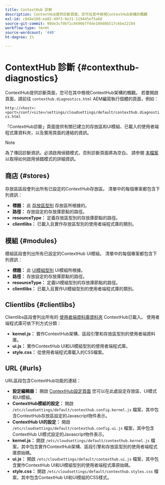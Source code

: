 ```yaml
---
title: ContextHub 診斷
description: ContextHub提供診斷頁面，您可在其中檢視ContextHub架構的概觀
exl-id: c8d4e160-ea02-49f3-9e31-119445ef5a68
source-git-commit: 90de3cf9bf1c949667f4de109d0b517c6be22184
workflow-type: tm+mt
source-wordcount: '440'
ht-degree: 1%

---
```


# ContextHub 診斷 {#contexthub-diagnostics}

ContextHub提供診斷頁面，您可在其中檢視ContextHub架構的概觀。 若要開啟頁面，請前往 `contexthub.diagnostics.html` AEM編寫執行個體的頁面，例如：

`http://<host>:<port>/conf/<site>/settings/cloudsettings/default/contexthub.diagnostics.html`

「ContextHub診斷」頁面提供有關已建立的存放區和UI模組、已載入的使用者端程式庫資料夾，以及實用頁面的連結的資訊。

>[!NOTE]
>
>為了傳回診斷資訊，必須啟用偵錯模式，否則診斷頁面將為空白。 請參閱 [本檔案](configuring-contexthub.md#debugging-contexthub) 以取得如何啟用偵錯模式的詳細資訊。

## 商店 {#stores}

存放區區段會列出所有已設定的ContextHub存放區。 清單中的每個專案都包含下列資訊：

* **標題：** 此 [存放區型別](sample-stores.md) 存放區所根據的。
* **路徑：** 存放設定的存放庫節點的路徑。
* **resourceType：** 定義存放區型別的存放庫節點的路徑。
* **clientlibs：** 已載入且實作存放區型別的使用者端程式庫的類別。

## 模組 {#modules}

模組區段會列出所有已設定的ContextHub UI模組。 清單中的每個專案都包含下列資訊：

* **標題：** 此 [UI模組型別](sample-modules.md) UI模組所根據。
* **路徑：** 存放設定的存放庫節點的路徑。
* **resourceType：** 定義UI模組型別的存放庫節點的路徑。
* **clientlibs：** 已載入且實作UI模組型別的使用者端程式庫的類別。

## Clientlibs {#clientlibs}

Clientlibs區段會列出所有的 [使用者端資料庫資料夾](/help/implementing/developing/introduction/clientlibs.md) ContextHub已載入。 使用者端程式庫可依下列方式分類：

* **kernel.js：** 實作ContextHub架構、區段引擎和存放區型別的使用者端資料庫。
* **ui.js：** 實作ContextHub UI和UI模組型別的使用者端程式庫。
* **style.css：** 從使用者端程式庫載入的CSS檔案。

## URL {#urls}

URL區段包含ContextHub功能的連結：

* **設定編輯器：** 開啟 [ContextHub設定頁面](configuring-contexthub.md) 您可以在此處設定存放區、UI模式和UI模組。
* **ContextHub模組的設定：** 開啟 `/etc/cloudsettings/default/contexthub.config.kernel.js` 檔案，其中包含ContextHub存放區設定的Javascript物件表示。
* **ContextHub UI的設定：** 開啟 `/etc/cloudsettings/default/contexthub.config.ui.js` 檔案，其中包含ContextHub UI模式設定的Javascript物件表示。
* **kernel.js：** 開啟 `/etc/cloudsettings/default/contexthub.kernel.js` 檔案，其中包含實作ContextHub架構、區段引擎和存放區型別的使用者端程式庫原始碼。
* **ui.js：** 開啟 `/etc/cloudsettings/default/contexthub.ui.js` 檔案，其中包含實作ContextHub UI和UI模組型別的使用者端程式庫原始碼。
* **style.css：** 開啟 `/etc/cloudsettings/default/contexthub.styles.css` 檔案，其中包含ContextHub UI和UI模組的CSS樣式。
